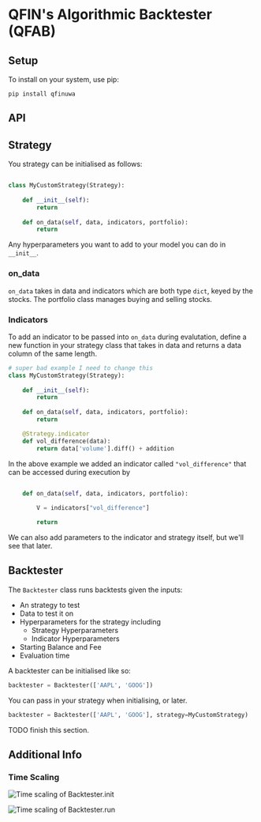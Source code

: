 # QFIN's Algorithmic Backtester (QFAB)

## Setup

To install on your system, use pip:

```
pip install qfinuwa
```

## API


## Strategy

You strategy can be initialised as follows:

```py

class MyCustomStrategy(Strategy):
  
    def __init__(self):
        return
        
    def on_data(self, data, indicators, portfolio):
        return

```

Any hyperparameters you want to add to your model you can do in ``__init__``.


### on_data

``on_data`` takes in data and indicators which are both type ``dict``, keyed by the stocks. The portfolio class manages buying and selling stocks. 

### Indicators

To add an indicator to be passed into ``on_data`` during evalutation, define a new function in your strategy class that takes in data and returns a data column of the same length.

```py
# super bad example I need to change this
class MyCustomStrategy(Strategy):
  
    def __init__(self):
        return
        
    def on_data(self, data, indicators, portfolio):
        return

    @Strategy.indicator
    def vol_difference(data):
        return data['volume'].diff() + addition
```

In the above example we added an indicator called ``"vol_difference"`` that can be accessed during execution by 

```py
        
    def on_data(self, data, indicators, portfolio):

        V = indicators["vol_difference"]

        return
```

We can also add parameters to the indicator and strategy itself, but we'll see that later.

## Backtester 

The ``Backtester`` class runs backtests given the inputs:
- An strategy to test
- Data to test it on
- Hyperparameters for the strategy including
  - Strategy Hyperparameters
  - Indicator Hyperparameters
- Starting Balance and Fee
- Evaluation time

A backtester can be initialised like so:

```py
backtester = Backtester(['AAPL', 'GOOG'])
```

You can pass in your strategy when initialising, or later.

```py
backtester = Backtester(['AAPL', 'GOOG'], strategy=MyCustomStrategy)
```

TODO finish this section.

## Additional Info


### Time Scaling 

![Time scaling of Backtester.__init__](./imgs/__init__.png?raw=true)

![Time scaling of Backtester.run](./imgs/run.png?raw=true)